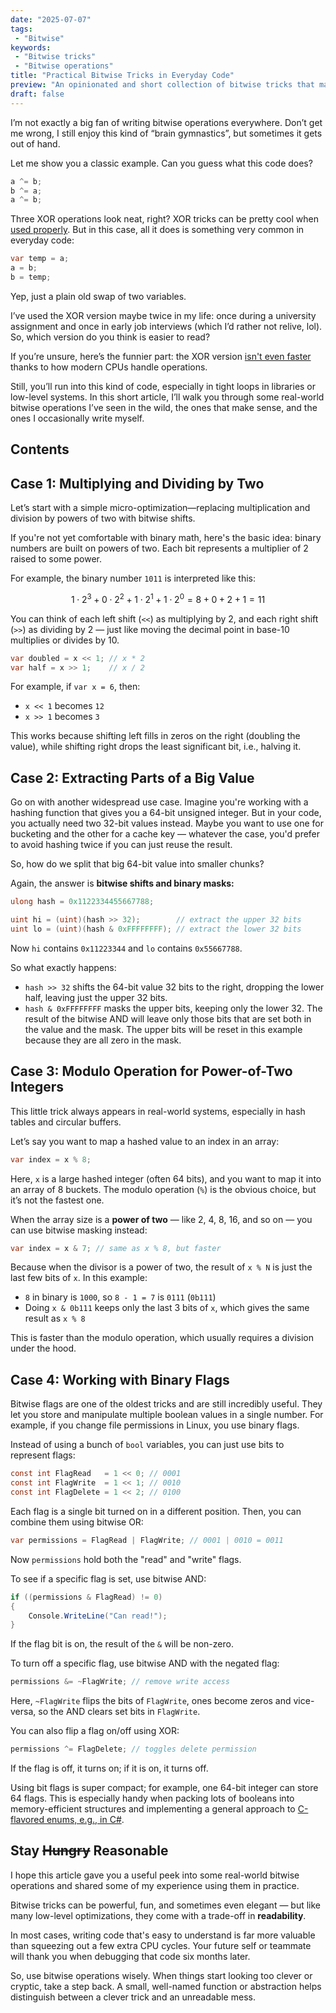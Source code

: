 ```yaml
---
date: "2025-07-07"
tags:
 - "Bitwise"
keywords:
 - "Bitwise tricks"
 - "Bitwise operations"
title: "Practical Bitwise Tricks in Everyday Code"
preview: "An opinionated and short collection of bitwise tricks that make sense at an average 1x engineer's code."
draft: false
---
```


I’m not exactly a big fan of writing bitwise operations everywhere. Don’t get me wrong, I still enjoy this kind of “brain gymnastics”, but sometimes it gets out of hand.

Let me show you a classic example. Can you guess what this code does?

```csharp
a ^= b;
b ^= a;
a ^= b;
```

Three XOR operations look neat, right? XOR tricks can be pretty cool when [used properly](https://maltsev.space/blog/010-cuckoo-filters#fingerprints-and-partial-key-cuckoo-hashing). But in this case, all it does is something very common in everyday code:

```csharp
var temp = a;
a = b;
b = temp;
```

Yep, just a plain old swap of two variables.

I’ve used the XOR version maybe twice in my life: once during a university assignment and once in early job interviews (which I’d rather not relive, lol). So, which version do you think is easier to read?

If you’re unsure, here’s the funnier part: the XOR version [isn't even faster](https://en.wikipedia.org/wiki/XOR_swap_algorithm#Reasons_for_avoidance_in_practice) thanks to how modern CPUs handle operations.

Still, you’ll run into this kind of code, especially in tight loops in libraries or low-level systems. In this short article, I’ll walk you through some real-world bitwise operations I’ve seen in the wild, the ones that make sense, and the ones I occasionally write myself.

## Contents

## Case 1: Multiplying and Dividing by Two

Let’s start with a simple micro-optimization—replacing multiplication and division by powers of two with bitwise shifts.

If you're not yet comfortable with binary math, here's the basic idea: binary numbers are built on powers of two. Each bit represents a multiplier of 2 raised to some power.

For example, the binary number `1011` is interpreted like this:

$$
1⋅2^3+0⋅2^2+1⋅2^1+1⋅2^0=8+0+2+1=11
$$

You can think of each left shift (`<<`) as multiplying by 2, and each right shift (`>>`) as dividing by 2 — just like moving the decimal point in base-10 multiplies or divides by 10.

```csharp
var doubled = x << 1; // x * 2
var half = x >> 1;    // x / 2
```

For example, if `var x = 6`, then:

- `x << 1` becomes `12`
- `x >> 1` becomes `3`

This works because shifting left fills in zeros on the right (doubling the value), while shifting right drops the least significant bit, i.e., halving it.

## Case 2: Extracting Parts of a Big Value

Go on with another widespread use case. Imagine you're working with a hashing function that gives you a 64-bit unsigned integer. But in your code, you actually need two 32-bit values instead. Maybe you want to use one for bucketing and the other for a cache key — whatever the case, you'd prefer to avoid hashing twice if you can just reuse the result.

So, how do we split that big 64-bit value into smaller chunks? 

Again, the answer is **bitwise shifts and binary masks:**

```csharp
ulong hash = 0x1122334455667788;

uint hi = (uint)(hash >> 32);        // extract the upper 32 bits
uint lo = (uint)(hash & 0xFFFFFFFF); // extract the lower 32 bits
```

Now `hi` contains `0x11223344` and `lo` contains `0x55667788`.

So what exactly happens:

- `hash >> 32` shifts the 64-bit value 32 bits to the right, dropping the lower half, leaving just the upper 32 bits.
- `hash & 0xFFFFFFFF` masks the upper bits, keeping only the lower 32. The result of the bitwise AND will leave only those bits that are set both in the value and the mask. The upper bits will be reset in this example because they are all zero in the mask.

## Case 3: Modulo Operation for Power-of-Two Integers

This little trick always appears in real-world systems, especially in hash tables and circular buffers.

Let’s say you want to map a hashed value to an index in an array:

```csharp
var index = x % 8;
```

Here, `x` is a large hashed integer (often 64 bits), and you want to map it into an array of 8 buckets. The modulo operation (`%`) is the obvious choice, but it’s not the fastest one.

When the array size is a **power of two** — like 2, 4, 8, 16, and so on — you can use bitwise masking instead:

```csharp
var index = x & 7; // same as x % 8, but faster
```

Because when the divisor is a power of two, the result of `x % N` is just the last few bits of `x`. In this example:

- `8` in binary is `1000`, so `8 - 1 = 7` is `0111` (`0b111`)
- Doing `x & 0b111` keeps only the last 3 bits of `x`, which gives the same result as `x % 8`

This is faster than the modulo operation, which usually requires a division under the hood.

## Case 4: Working with Binary Flags

Bitwise flags are one of the oldest tricks and are still incredibly useful. They let you store and manipulate multiple boolean values in a single number. For example, if you change file permissions in Linux, you use binary flags.

Instead of using a bunch of `bool` variables, you can just use bits to represent flags:

```csharp
const int FlagRead   = 1 << 0; // 0001
const int FlagWrite  = 1 << 1; // 0010
const int FlagDelete = 1 << 2; // 0100
```

Each flag is a single bit turned on in a different position. Then, you can combine them using bitwise OR:

```csharp
var permissions = FlagRead | FlagWrite; // 0001 | 0010 = 0011
```

Now `permissions` hold both the "read" and "write" flags.

To see if a specific flag is set, use bitwise AND:

```csharp
if ((permissions & FlagRead) != 0)
{
    Console.WriteLine("Can read!");
}
```

If the flag bit is on, the result of the `&` will be non-zero.

To turn off a specific flag, use bitwise AND with the negated flag:

```csharp
permissions &= ~FlagWrite; // remove write access
```

Here, `~FlagWrite` flips the bits of `FlagWrite`, ones become zeros and vice-versa, so the AND clears set bits in `FlagWrite`.

You can also flip a flag on/off using XOR:

```csharp
permissions ^= FlagDelete; // toggles delete permission
```

If the flag is off, it turns on; if it is on, it turns off.

Using bit flags is super compact; for example, one 64-bit integer can store 64 flags. This is especially handy when packing lots of booleans into memory-efficient structures and implementing a general approach to [C-flavored enums, e.g., in C#](https://maltsev.space/blog/001-binary-shifts-for-flags).

## Stay ~~Hungry~~ Reasonable

I hope this article gave you a useful peek into some real-world bitwise operations and shared some of my experience using them in practice.

Bitwise tricks can be powerful, fun, and sometimes even elegant — but like many low-level optimizations, they come with a trade-off in **readability**.

In most cases, writing code that's easy to understand is far more valuable than squeezing out a few extra CPU cycles. Your future self or teammate will thank you when debugging that code six months later.

So, use bitwise operations wisely. When things start looking too clever or cryptic, take a step back. A small, well-named function or abstraction helps distinguish between a clever trick and an unreadable mess.
